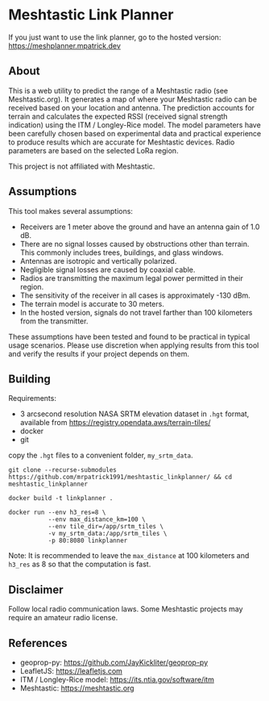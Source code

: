 # Meshtastic Link Planner 

If you just want to use the link planner, go to the hosted version: https://meshplanner.mpatrick.dev

## About

This is a web utility to predict the range of a Meshtastic radio (see Meshtastic.org). It generates a map of where your Meshtastic radio can be received based on your location and antenna. The prediction accounts for terrain and calculates the expected RSSI (received signal strength indication) using the ITM / Longley-Rice model. The model parameters have been carefully chosen based on experimental data and practical experience to produce results which are accurate for Meshtastic devices. Radio parameters are based on the selected LoRa region. 

This project is not affiliated with Meshtastic.

## Assumptions

This tool makes several assumptions:

* Receivers are 1 meter above the ground and have an antenna gain of 1.0 dB.
* There are no signal losses caused by obstructions other than terrain. This commonly includes trees, buildings, and glass windows.
* Antennas are isotropic and vertically polarized.
* Negligible signal losses are caused by coaxial cable.
* Radios are transmitting the maximum legal power permitted in their region.
* The sensitivity of the receiver in all cases is approximately -130 dBm.
* The terrain model is accurate to 30 meters.
* In the hosted version, signals do not travel farther than 100 kilometers from the transmitter.

These assumptions have been tested and found to be practical in typical usage scenarios. Please use discretion when applying results from this tool and verify the results if your project depends on them.


## Building

Requirements:

* 3 arcsecond resolution NASA SRTM elevation dataset in `.hgt` format, available from https://registry.opendata.aws/terrain-tiles/
* docker
* git

copy the `.hgt` files to a convenient folder, `my_srtm_data`.

```
git clone --recurse-submodules https://github.com/mrpatrick1991/meshtastic_linkplanner/ && cd meshtastic_linkplanner

docker build -t linkplanner .

docker run --env h3_res=8 \
           --env max_distance_km=100 \
           --env tile_dir=/app/srtm_tiles \
           -v my_srtm_data:/app/srtm_tiles \
           -p 80:8080 linkplanner
```

Note: It is recommended to leave the `max_distance` at 100 kilometers and `h3_res` as 8 so that the computation is fast.

## Disclaimer

Follow local radio communication laws. Some Meshtastic projects may require an amateur radio license. 

## References

* geoprop-py: https://github.com/JayKickliter/geoprop-py
* LeafletJS: https://leafletjs.com
* ITM / Longley-Rice model: https://its.ntia.gov/software/itm
* Meshtastic: https://meshtastic.org
